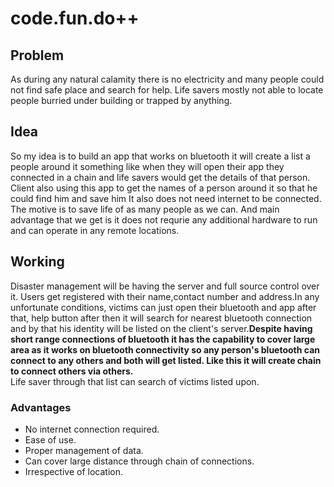 # code.fun.do++ 

## Problem 
As during any natural calamity there is no electricity and many people could not find safe place and search for help.
Life savers mostly not able to locate people burried under building or trapped by anything. <br />
## Idea 
So my idea is to build an app that works on bluetooth it will create a list a people around it something like when they will open their app they connected in a chain and life savers would get the details of that person.<br />
Client also using this app to get the names of a person around it so that he could find him and save him
It also does not need internet to be connected.<br />
The motive is to save life of as many people as we can. And main advantage that we get is it does not requrie any additional hardware to run and can operate in any remote locations.
## Working 
Disaster management will be having the server and full source control over it. Users get registered with their name,contact number and address.In any unfortunate conditions, victims can just open their bluetooth and app after that, help button after then it will search for nearest bluetooth connection and by that his identity will be listed on the client's server.**Despite having short range connections of bluetooth it has the capability to cover large area as it works on bluetooth connectivity so any person's bluetooth can connect to any others and both will get listed. Like this it will create chain to connect others via others.** <br />
Life saver through that list can search of victims listed upon. <br />
### Advantages
 -  No internet connection required.
 -  Ease of use.
 -  Proper management of data.
 -  Can cover large distance through chain of connections.
 -  Irrespective of location.
